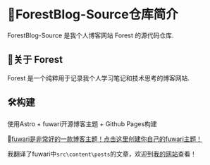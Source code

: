# 🌳ForestBlog-Source仓库简介

ForestBlog-Source 是我个人博客网站 Forest 的源代码仓库.

## 🌲关于 Forest

Forest 是一个纯粹用于记录我个人学习笔记和技术思考的博客网站.

## 🛠构建

使用Astro + fuwari开源博客主题 + Github Pages构建

🔗[fuwari是非常好的一款博客主题！点击这里创建你自己的fuwari主题！](https://github.com/saicaca/fuwari)

我翻译了fuwari中`src\content\posts`的文章，欢迎到[我的网站](https://derckhanna.github.io/ForestBlog-Source/)查看！
